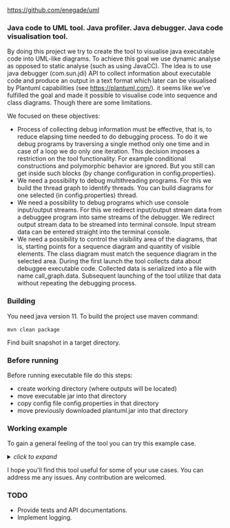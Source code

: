 
https://github.com/enegade/uml

### Java code to UML tool. Java profiler. Java debugger. Java code visualisation tool.

By doing this project we try to create the tool to visualise java executable code into UML-like diagrams. To achieve this goal we use dynamic analyse as opposed to static analyse (such as using JavaCC). The idea is to use java debugger (com.sun.jdi) API to collect information about executable code and produce an output in a text format which later can be visualised by Plantuml capabilities (see https://plantuml.com/). it seems like we've fulfilled the goal and made it possible to visualise code into sequence and class diagrams. Though there are some limitations.

We focused on these objectives:
- Process of collecting debug information must be effective, that is, to reduce elapsing time needed to do debugging process. To do it we debug programs by traversing a single method only one time and in case of a loop we do only one iteration. This decision imposes a restriction on the tool functionality. For example conditional constructions and polymorphic behavior are ignored. But you still can get inside such blocks (by change configuration in config.properties). 
- We need a possibility to debug multithreading programs. For this we build the thread graph to identify threads. You can build diagrams for one selected (in config.properties) thread.
- We need a possibility to debug programs which use console input/output streams. For this we redirect input/output stream data from a debuggee program into same streams of the debugger. We redirect output stream data to be streamed into terminal console. Input stream data can be entered straight into the terminal console.
- We need a possibility to control the visibility area of the diagrams, that is, starting points for a sequence diagram and quantity of visible elements. The class diagram must match the sequence diagram in the selected area. During the first launch the tool collects data about debuggee executable code. Collected data is serialized into a file with name call_graph.data. Subsequent launching of the tool utilize that data without repeating the debugging process.


### Building

You need java version 11. To build the project use maven command:
```code
mvn clean package
```
Find built snapshot in a target directory.


### Before running

Before running executable file do this steps:
- create working directory (where outputs will be located)
- move executable jar into that directory
- copy config file config.properties in that directory
- move previously downloaded plantuml.jar into that directory


### Working example

To gain a general feeling of the tool you can try this example case.

<details>
  <summary><i>click to expand</i></summary>

In this example we try to explain base features. For simplicity, we'll be using junit example. For prerequisites, you need to look at https://github.com/junit-team/junit4/wiki/Getting-started

Do this steps:

- Do [before running](#before-running) steps.

- Edit config.properties and set parameters:
```code
startup.from.class=CalculatorTest
startup.from.method=void evaluatesExpression()
```
Edit <i>argument.options</i> parameter, so it points to a right classpath where junit libraries and example code are located.

- Move into working directory and use terminal to run commands:
```code
java -jar uml-0.0.1-SNAPSHOT-jar-with-dependencies.jar
```

- Output files class.txt and sequence.txt represents uml diagrams in plantuml text format. You can convert it to svg format using commands:
```code
java -jar plantuml.jar sequence.txt -tsvg
java -jar plantuml.jar class.txt -tsvg
```

- To acquire diagrams in convenient png format you need to use inkscape tool (installing separately) that can convert svg to png. Run commands:
```code
inkscape -z -e sequence.png -w 3518 -h 3294 -b '#ffffff' sequence.svg
inkscape -z -e class.png -w 2408 -h 1126 -b '#ffffff' class.svg
```
||
|----|
| :point_up: <i>There are tips for using inkscape. To change output image scale use option -w to set required width and -h to set required height. Original scale you can find in inkscape output text (look for text like </i>Area 0:0:2408:1126 exported to <i>).</i> |

<details>
  <summary>resulting diagrams (<i>click to expand</i>)</summary>
 
  ![alt text](https://github.com/enegade/uml/blob/main/docs/imgs/readme/sequence_1.png?raw=true)
  ![alt text](https://github.com/enegade/uml/blob/main/docs/imgs/readme/class_1.png?raw=true)
</details>

You can see thread map of running code. For that run
```code
java -jar plantuml.jar threads.txt -tsvg
inkscape -z -e threads.png -w 729 -h 94 -b '#ffffff' threads.svg
```
<details>
  <summary>resulting thread graph (<i>click to expand</i>)</summary>
  
  ![alt text](https://github.com/enegade/uml/blob/main/docs/imgs/readme/threads.png?raw=true)
</details>

Diagrams can be built for code running in a selected thread. By default, the main thread is selected. It is possible to select other thread by editing thread_creating_order parameter in config.properties.

Output file call_graph.data contains serialized call graph of the running code. In the first run the tool generates this file. In the subsequent runs the tool checks for the presence of this file and if so does not run debuggee program again. This file contains information that is collected during debugger process and used to build diagrams. Area visible on diagrams is limited by a configuration, so you can change displayed scope by editing *_types.json file.

To have ability to change visible area on the diagrams we use selectors that represented in json format. Using the selectors you can specify a type or a method. *_types.json contains a list of all types, information about which was collected during debugging process. The diagrams are built in specified way. The sequence diagram is built first. Then types and relations displayed on the sequence diagram are reflected on the class diagram. You can apply filters to types and methods. Existed filters are: **starting**, **trimming**, **hidden**, **suppressed**, **skipped**. If you apply a filter to a type it means that the filter is applied to all methods defined by the type.
- **starting** - specify methods the sequence diagram is started from.
- **trimming** - specify methods the sequence diagram is stopped on. These methods are rendered on the diagram in a red color. By default, the rendering depth is 5. You can change this behavior by editing config.properties.
- **suppressed** - specify methods the sequence diagram is stopped on. These methods are rendered like simple operation. By default, all methods defined in String type are **suppressed**. If within visible part of the sequence diagram an object is created and this object has not calls from or to, then **suppressed** filter is applied to constructor of this object. The types which is pointed by this filter are not rendered on the class diagram. By default, Object type is not rendered on the class diagram.
- **hidden** - specify methods which are not rendered on the diagrams.
- **skipped** - specify methods which are not rendered on the diagrams. But transitive methods which are called inside will be rendered.

For example, you can edit the diagram from the previous steps:
- Find a type selector named <i>java.lang.ClassLoader</i>.
- Find a method named <i>java.lang.Class loadClass(java.lang.String)</i>.
- Change the **hidden** parameter of this method to <i>true</i>.
- Do the steps to obtain diagrams:
```code
java -jar uml-0.0.1-SNAPSHOT-jar-with-dependencies.jar
java -jar plantuml.jar sequence.txt -tsvg
java -jar plantuml.jar class.txt -tsvg
inkscape -z -e sequence.png -w 1809 -h 1321 -b '#ffffff' sequence.svg
inkscape -z -e class.png -w 759 -h 801 -b '#ffffff' class.svg
```


<details>
  <summary>resulting diagrams (<i>click to expand</i>)</summary>
  
  ![alt text](https://github.com/enegade/uml/blob/main/docs/imgs/readme/sequence_2.png?raw=true)
  ![alt text](https://github.com/enegade/uml/blob/main/docs/imgs/readme/class_2.png?raw=true)
</details>

Besides **loop** constructions you can use **alt** constructions:
- Find a type selector named <i>java.lang.Integer</i>.
- Find a method named <i>int parseInt(java.lang.String, int)</i>.
- Add condition selector to the <i>conditions</i>:
```code
          {
            "conditionType": "ALT",
            "title": "if (len > 0) {",
            "startLine": 632,
            "endLine": 660,
            "components": []
          }
```
- Do the steps to obtain diagrams.

<details>
  <summary>resulting diagrams (<i>click to expand</i>)</summary>
  
  ![alt text](https://github.com/enegade/uml/blob/main/docs/imgs/readme/sequence_3.png?raw=true)
</details>

You can hide several method calls from a particular method by using the **hiding** construction. Place it into <i>hidingConditions</i> selector:
- Find a type selector named <i>CalculatorTest</i>.
- Find a method named <i>void evaluatesExpression()</i>.
- Add **hiding** selector to the <i>hidingConditions</i>:
```code
          {
            "conditionType": "HIDING",
            "title": "",
            "startLine": 7,
            "endLine": 7,
            "components": []
          }
```
- Do the steps to obtain diagrams.

<details>
  <summary>resulting diagrams (<i>click to expand</i>)</summary>
  
  ![alt text](https://github.com/enegade/uml/blob/main/docs/imgs/readme/sequence_4.png?raw=true)
</details>

</details>


I hope you'll find this tool useful for some of your use cases. You can address me any issues. Any contribution are welcomed.

### TODO

- Provide tests and API documentations.
- Implement logging.
